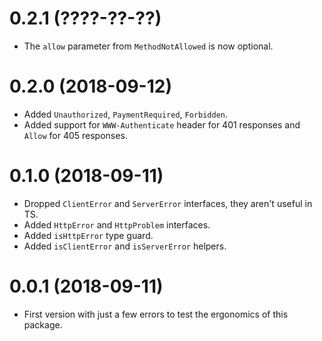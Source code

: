 0.2.1 (????-??-??)
=================

* The `allow` parameter from `MethodNotAllowed` is now optional.

0.2.0 (2018-09-12)
==================

* Added `Unauthorized`, `PaymentRequired`, `Forbidden`.
* Added support for `WWW-Authenticate` header for 401 responses and `Allow`
  for 405 responses.


0.1.0 (2018-09-11)
==================

* Dropped `ClientError` and `ServerError` interfaces, they aren't useful in
  TS.
* Added `HttpError` and `HttpProblem` interfaces.
* Added `isHttpError` type guard.
* Added `isClientError` and `isServerError` helpers.


0.0.1 (2018-09-11)
==================

* First version with just a few errors to test the ergonomics of this package.
